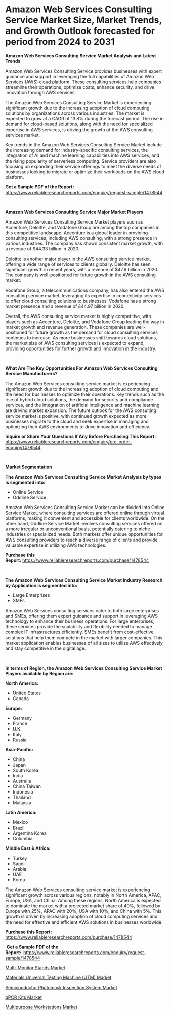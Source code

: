 <p><h1>Amazon Web Services Consulting Service Market Size, Market Trends, and Growth Outlook forecasted for period from 2024 to 2031</h1></p><p><strong>Amazon Web Services Consulting Service Market Analysis and Latest Trends</strong></p>
<p><p>Amazon Web Services Consulting Service provides businesses with expert guidance and support in leveraging the full capabilities of Amazon Web Services (AWS) cloud platform. These consulting services help companies streamline their operations, optimize costs, enhance security, and drive innovation through AWS services.</p><p>The Amazon Web Services Consulting Service Market is experiencing significant growth due to the increasing adoption of cloud computing solutions by organizations across various industries. The market is expected to grow at a CAGR of 13.8% during the forecast period. The rise in demand for cloud-based solutions, along with the need for specialized expertise in AWS services, is driving the growth of the AWS consulting services market.</p><p>Key trends in the Amazon Web Services Consulting Service Market include the increasing demand for industry-specific consulting services, the integration of AI and machine learning capabilities into AWS services, and the rising popularity of serverless computing. Service providers are also focusing on expanding their service offerings to meet the diverse needs of businesses looking to migrate or optimize their workloads on the AWS cloud platform.</p></p>
<p><strong>Get a Sample PDF of the Report:&nbsp;</strong> <a href="https://www.reliableresearchreports.com/enquiry/request-sample/1478544">https://www.reliableresearchreports.com/enquiry/request-sample/1478544</a></p>
<p>&nbsp;</p>
<p><strong>Amazon Web Services Consulting Service Major Market Players</strong></p>
<p><p>Amazon Web Services Consulting Service Market players such as Accenture, Deloitte, and Vodafone Group are among the top companies in this competitive landscape. Accenture is a global leader in providing consulting services, including AWS consulting, with a strong presence in various industries. The company has shown consistent market growth, with a revenue of $44.33 billion in 2020.</p><p>Deloitte is another major player in the AWS consulting service market, offering a wide range of services to clients globally. Deloitte has seen significant growth in recent years, with a revenue of $47.6 billion in 2020. The company is well-positioned for future growth in the AWS consulting market.</p><p>Vodafone Group, a telecommunications company, has also entered the AWS consulting service market, leveraging its expertise in connectivity services to offer cloud consulting solutions to businesses. Vodafone has a strong market presence and a revenue of £44.97 billion in 2020.</p><p>Overall, the AWS consulting service market is highly competitive, with players such as Accenture, Deloitte, and Vodafone Group leading the way in market growth and revenue generation. These companies are well-positioned for future growth as the demand for cloud consulting services continues to increase. As more businesses shift towards cloud solutions, the market size of AWS consulting services is expected to expand, providing opportunities for further growth and innovation in the industry.</p></p>
<p>&nbsp;</p>
<p><strong>What Are The Key Opportunities For Amazon Web Services Consulting Service Manufacturers?</strong></p>
<p><p>The Amazon Web Services consulting service market is experiencing significant growth due to the increasing adoption of cloud computing and the need for businesses to optimize their operations. Key trends such as the rise of hybrid cloud solutions, the demand for security and compliance services, and the integration of artificial intelligence and machine learning are driving market expansion. The future outlook for the AWS consulting service market is positive, with continued growth expected as more businesses migrate to the cloud and seek expertise in managing and optimizing their AWS environments to drive innovation and efficiency.</p></p>
<p><strong>Inquire or Share Your Questions If Any Before Purchasing This Report:</strong> <a href="https://www.reliableresearchreports.com/enquiry/pre-order-enquiry/1478544">https://www.reliableresearchreports.com/enquiry/pre-order-enquiry/1478544</a></p>
<p>&nbsp;</p>
<p><strong>Market Segmentation</strong></p>
<p><strong>The Amazon Web Services Consulting Service Market Analysis by types is segmented into:</strong></p>
<p><ul><li>Online Service</li><li>Oddline Service</li></ul></p>
<p><p>Amazon Web Services Consulting Service Market can be divided into Online Service Market, where consulting services are offered online through virtual platforms, making it convenient and accessible for clients worldwide. On the other hand, Oddline Service Market involves consulting services offered on a more irregular or unconventional basis, potentially catering to niche industries or specialized needs. Both markets offer unique opportunities for AWS consulting providers to reach a diverse range of clients and provide valuable expertise in utilizing AWS technologies.</p></p>
<p><strong>Purchase this Report:&nbsp;</strong><a href="https://www.reliableresearchreports.com/purchase/1478544">https://www.reliableresearchreports.com/purchase/1478544</a></p>
<p>&nbsp;</p>
<p><strong>The Amazon Web Services Consulting Service Market Industry Research by Application is segmented into:</strong></p>
<p><ul><li>Large Enterprises</li><li>SMEs</li></ul></p>
<p><p>Amazon Web Services consulting services cater to both large enterprises and SMEs, offering them expert guidance and support in leveraging AWS technology to enhance their business operations. For large enterprises, these services provide the scalability and flexibility needed to manage complex IT infrastructures efficiently. SMEs benefit from cost-effective solutions that help them compete in the market with larger companies. This market application enables businesses of all sizes to utilize AWS effectively and stay competitive in the digital age.</p></p>
<p>&nbsp;</p>
<p><strong>In terms of Region, the Amazon Web Services Consulting Service Market Players available by Region are:</strong></p>
<p>
    <p> <strong> North America: </strong>
        <ul>
            <li>United States</li>
            <li>Canada</li>
        </ul>
        </p> 
    <p> <strong> Europe: </strong>
        <ul>
            <li>Germany</li>
            <li>France</li>
            <li>U.K.</li>
            <li>Italy</li>
            <li>Russia</li>
        </ul>
        </p> 
    <p> <strong> Asia-Pacific: </strong>
        <ul>
            <li>China</li>
            <li>Japan</li>
            <li>South Korea</li>
            <li>India</li>
            <li>Australia</li>
            <li>China Taiwan</li>
            <li>Indonesia</li>
            <li>Thailand</li>
            <li>Malaysia</li>
        </ul>
        </p> 
    <p> <strong> Latin America: </strong>
        <ul>
            <li>Mexico</li>
            <li>Brazil</li>
            <li>Argentina Korea</li>
            <li>Colombia</li>
        </ul>
        </p> 
    <p> <strong> Middle East & Africa: </strong>
        <ul>
            <li>Turkey</li>
            <li>Saudi</li>
            <li>Arabia</li>
            <li>UAE</li>
            <li>Korea</li>
        </ul>
    </p>
    </p>
<p><p>The Amazon Web Services consulting service market is experiencing significant growth across various regions, notably in North America, APAC, Europe, USA, and China. Among these regions, North America is expected to dominate the market with a projected market share of 40%, followed by Europe with 25%, APAC with 20%, USA with 10%, and China with 5%. This growth is driven by increasing adoption of cloud computing services and the need for effective and efficient AWS solutions in businesses worldwide.</p></p>
<p><strong>Purchase this Report: </strong><a href="https://www.reliableresearchreports.com/purchase/1478544">https://www.reliableresearchreports.com/purchase/1478544</a></p>
<p>&nbsp;<strong>Get a Sample PDF of the Report:&nbsp;&nbsp;</strong><a href="https://www.reliableresearchreports.com/enquiry/request-sample/1478544">https://www.reliableresearchreports.com/enquiry/request-sample/1478544</a></p>
<p><strong></strong></p>
<p><p><a href="https://github.com/johnbach50/Market-Research-Report-List-1/blob/main/multi-monitor-stands-market.md">Multi-Monitor Stands Market</a></p><p><a href="https://issuu.com/reportprime-2/docs/materials-universal-testing-machine-utm-market-siz">Materials Universal Testing Machine (UTM) Market</a></p><p><a href="https://issuu.com/reportprime-2/docs/semiconductor-photomask-inspection-system-market-s">Semiconductor Photomask Inspection System Market</a></p><p><a href="https://medium.com/p/50e38deba27e/edit">qPCR Kits Market</a></p><p><a href="https://medium.com/p/d3de66328394/edit">Multipurpose Workstations Market</a></p></p>